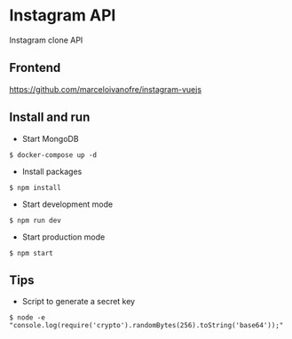 # Instagram API

Instagram clone API

## Frontend
https://github.com/marceloivanofre/instagram-vuejs

## Install and run

* Start MongoDB
```
$ docker-compose up -d
```

* Install packages
```
$ npm install
```

* Start development mode
```
$ npm run dev
```

* Start production mode
```
$ npm start
```

## Tips

* Script to generate a secret key
```
$ node -e "console.log(require('crypto').randomBytes(256).toString('base64'));"
```